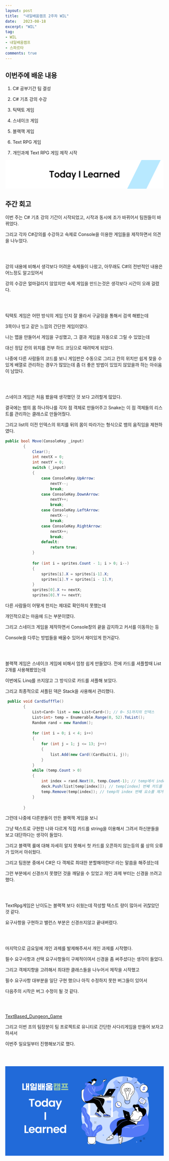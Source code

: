 ```yaml
---
layout: post
title:  "내일배움캠프 2주차 WIL"
date:   2023-08-18
excerpt: "WIL"
tag:
- WIL
- 내일배움캠프
- 스파르타
comments: true
---
```



## 이번주에 배운 내용

1. C# 공부기간 팀 결성

2. C# 기초 강의 수강

3. 틱택토 게임

4. 스네이크 게임

5. 블랙잭 게임

6. Text RPG 게임

7. 개인과제 Text RPG 게임 제작 시작

![nbcbanner](/assets/img/TILbanner.png)

## 주간 회고

이번 주는 C# 기초 강의 기간이 시작되었고, 시작과 동시에 조가 바뀌어서 팀원들이 바뀌었다.

그리고 각자 C#강의를 수강하고 숙제로 Console을 이용한 게임들을 제작하면서 의견을 나누었다.

<br/>
<br/>

강의 내용에 비해서 생각보다 어려운 숙제들이 나왔고, 아무래도 C#의 전반적인 내용은 어느정도 알고있어서

강의 수강은 얼마걸리지 않았지만 숙제 게임을 만드는것은 생각보다 시간이 오래 걸렸다.

<br/>
<br/>

틱택토 게임은 어떤 방식의 게임 인지 잘 몰라서 구글링을 통해서 검색 해봤는데

3목이나 빙고 같은 느낌의 간단한 게임이였다.


나는 맵을 만들어서 게임을 구성했고, 그 결과 게임을 자동으로 그릴 수 있었는데

대신 정답 칸의 위치를 전부 하드 코딩으로 때려박게 되었다. 


나중에 다른 사람들의 코드를 보니 게임판은 수동으로 그리고 칸의 위치만 쉽게 찾을 수 있게 배열로 관리하는 경우가 많았는데 좀 더 좋은 방법이 있었지 않았을까 하는 아쉬움이 남았다.


<br/>
<br/>

스네이크 게임은 처음 봤을때 생각했던 것 보다 고려할게 많았다.

결국에는 뱀의 몸 하나하나를 각자 점 객체로 만들어주고 Snake는 이 점 객체들의 리스트를 관리하는 클래스로 만들어줬다.

그리고 list의 이전 인덱스의 위치를 뒤의 몸이 따라가는 형식으로 뱀의 움직임을 제현하였다.

```cs
public bool Move(ConsoleKey _input)
        {
            Clear();
            int nextX = 0;
            int nextY = 0;
            switch (_input)
            {
                case ConsoleKey.UpArrow:
                    nextY--;
                    break;
                case ConsoleKey.DownArrow:
                    nextY++;
                    break;
                case ConsoleKey.LeftArrow:
                    nextX--;
                    break;
                case ConsoleKey.RightArrow:
                    nextX++;
                    break;
                default:
                    return true;
            }

            for (int i = sprites.Count - 1; i > 0; i--)
            {
                sprites[i].X = sprites[i-1].X;
                sprites[i].Y = sprites[i - 1].Y;
            }
            sprites[0].X += nextX;
            sprites[0].Y += nextY;
```

다른 사람들이 어떻게 한지는 제대로 확인하지 못했는데 

개인적으로는 마음에 드는 부분이였다.

그리고 스네이크 게임을 제작하면서 Console창의 끝을 감지하고 커서를 이동하는 등

Console을 다루는 방법들을 배울수 있어서 재미있게 한거같다.


<br/>
<br/>

블랙잭 게임은 스네이크 게임에 비해서 엄청 쉽게 만들었다. 전에 카드를 셔플할때 List 2개를 사용해봤었는데

이번에도 Linq를 쓰지않고 그 방식으로 카드를 셔플해 보았다.

그리고 최종적으로 셔플된 덱은 Stack을 사용해서 관리했다.

```cs
 public void CardSufffle()
        {
            List<Card> list = new List<Card>(); // 0~ 51까지의 인덱스
            List<int> temp = Enumerable.Range(0, 52).ToList();
            Random rand = new Random();

            for (int i = 0; i < 4; i++)
            {
                for (int j = 1; j <= 13; j++)
                {
                    list.Add(new Card((CardSuit)i, j));
                }
            }
            while (temp.Count > 0)
            {
                int index = rand.Next(0, temp.Count-1); // temp에서 index 번째 요소를 선택
                deck.Push(list[temp[index]]); // temp[index] 번째 카드를 stack 가장 아래에넣는다.
                temp.Remove(temp[index]); // temp의 index 번째 요소를 제거
            }

        }
```

그런데 나중에 다른분들이 만든 블랙잭 게임을 보니

그냥 텍스트로 구현한 나와 다르게 직접 카드를 string을 이용해서 그려서 하신분들을 보고 대단하다는 생각이 들었다.

그리고 블랙잭 룰에 대해 자세히 알지 못해서 첫 카드를 오픈하지 않는등의 룰 상의 오류가 있어서 아쉬웠다.

그리고 팀원분 중에서 C#은 다 객체로 최대한 분할해야한다! 라는 말씀을 해주셨는데

그런 부분에서 신경쓰지 못했던 것을 깨달을 수 있었고 개인 과제 부터는 신경을 쓰려고했다.

<br/>
<br/>

TextRpg게임은 난이도는 블랙잭 보다 쉬웠는데 작성할 텍스트 량이 많아서 귀찮았던 것 같다.

요구사항을 구현하고 밸런스 부분은 신경쓰지않고 끝내버렸다.

<br/>
<br/>
    
마지막으로 금요일에 개인 과제를 발제해주셔서 개인 과제를 시작했다.

필수 요구사항과 선택 요구사항들이 구체적이여서 신경을 좀 써주셨다는 생각이 들었다.

그리고 객체지향을 고려해서 최대한 클래스들을 나누어서 제작을 시작했고

필수 요구사항 대부분을 일단 구현 했으나 아직 수정하지 못한 버그들이 있어서

다음주의 시작은 버그 수정이 될 것 같다.

<br/>
<br/>

[TextBased_Dungeon_Game](https://github.com/kksoo0131/TextBased_Dungeon_Game)

그리고 이번 조의 팀장분이 팀 프로젝트로 유니티로 간단한 사다리게임을 만들어 보자고 하셔서

이번주 일요일부터 진행해보기로 했다.

<br/>
<br/>


![nbcthumbnail](/assets/img/thumbnail-image.png)